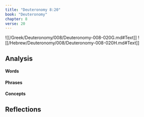 ```yaml
---
title: "Deuteronomy 8:20"
book: "Deuteronomy"
chapter: 8
verse: 20
---
```

![[/Greek/Deuteronomy/008/Deuteronomy-008-020G.md#Text]]
![[/Hebrew/Deuteronomy/008/Deuteronomy-008-020H.md#Text]]

## Analysis

#### Words

#### Phrases

#### Concepts

## Reflections
